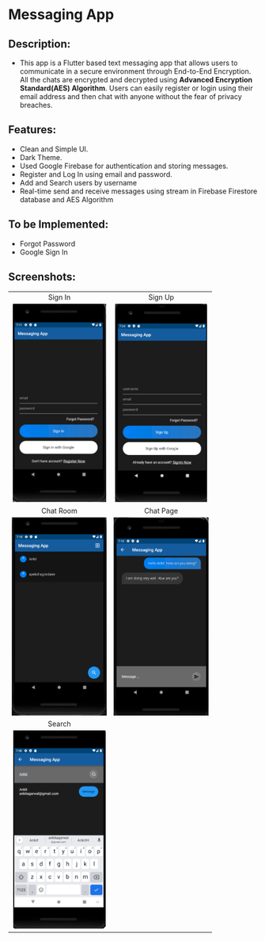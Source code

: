 # Messaging App


## Description:
- This app is a Flutter based text messaging app that allows users to communicate in a secure environment through End-to-End Encryption. All the chats are encrypted and decrypted using **Advanced Encryption Standard(AES) Algorithm**. Users can easily register or login using their email address and then chat with anyone without the fear of privacy breaches.

## Features:
- Clean and Simple UI.
- Dark Theme.
- Used Google Firebase for authentication and storing messages.
- Register and Log In using email and password.
- Add and Search users by username
- Real-time send and receive messages using stream in Firebase Firestore database and AES Algorithm

## To be Implemented:
- Forgot Password
- Google Sign In

## Screenshots:

|     |     |
| :-: | :-: |
| Sign In | Sign Up |
| <img src='screenshots/SignIn.png' height='400'>  | <img src='screenshots/SignUp.png' height='400'>
| Chat Room | Chat Page |
| <img src='screenshots/ChatRoom.png' height='400'>  | <img src='screenshots/ChatPage.png' height='400'>
| Search |
| <img src='screenshots/Search.png' height='400'> 


